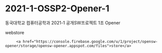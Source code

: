 # 2021-1-OSSP2-Opener-1
동국대학교 컴퓨터공학과 2021-1 공개SW프로젝트 1조 Opener

webstore


<!DOCTYPE html>

<html>

<head>

<title>firebase</title>

</head>

<body>

         <a href="https://console.firebase.google.com/u/1/project/opensw-opener/storage/opensw-opener.appspot.com/files">store</a>

</body>

</html>
